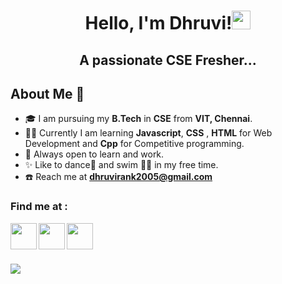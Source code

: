 
<h1 align = "center">Hello, I'm Dhruvi!<img src = "https://media.tenor.com/SNL9_xhZl9oAAAAj/waving-hand-joypixels.gif" width = "30px" height = "30px"></h1>

<h2 align = "center">A passionate CSE Fresher...</h2>


<h2 align = "left"> About Me 🐼	</h2>

- 🎓 I am pursuing my **B.Tech** in **CSE** from **VIT, Chennai**.
- 👩‍💻 Currently I am learning **Javascript**, **CSS** , **HTML** for Web Development and **Cpp** for Competitive programming.
- 🤝 Always open to learn and work.
- ✨ Like to dance💃 and swim 🏊‍♀️ in my free time.
- ☎️ Reach me at **dhruvirank2005@gmail.com**

<h3 align = "left"> Find me at : </h3>
<p align = "center">
  <a href = "https://www.linkedin.com/in/dhruvi-rank-a38876253/"><img align = "left" src = "https://cdn2.iconfinder.com/data/icons/social-media-2285/512/1_Linkedin_unofficial_colored_svg-1024.png" style = "width:42px;height:42px;"></a>
  <a href = "https://instagram.com/dhruvi_rank?igshid=ZGUzMzM3NWJiOQ=="><img  align = "left" src = "https://cdn2.iconfinder.com/data/icons/social-media-2285/512/1_Instagram_colored_svg_1-1024.png" style = "width:42px;height:42px;"></a>
   <a href ="discordapp.com/users/1088348921258061864" ><img align = "left" src="https://cdn3.iconfinder.com/data/icons/social-network-flat-3/100/Discord-512.png" style = "width:42px;height:42px;"></a>
 
  </p>
  </h3>
  <br><br><br>
  <p align="left"> <img src="https://komarev.com/ghpvc/?username=dhruvi0105-11&label=Profile%20views&color=0e75b6&style=flat"  /> </p>

